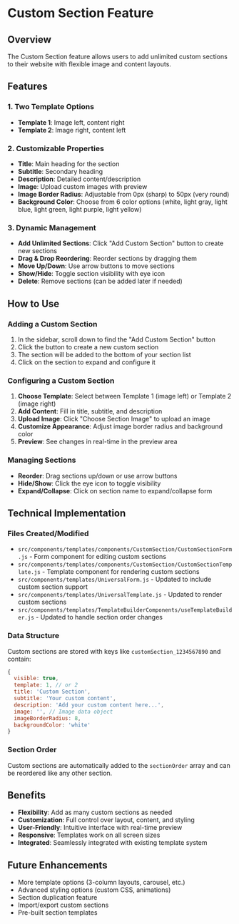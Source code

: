 # Custom Section Feature

## Overview
The Custom Section feature allows users to add unlimited custom sections to their website with flexible image and content layouts.

## Features

### 1. Two Template Options
- **Template 1**: Image left, content right
- **Template 2**: Image right, content left

### 2. Customizable Properties
- **Title**: Main heading for the section
- **Subtitle**: Secondary heading
- **Description**: Detailed content/description
- **Image**: Upload custom images with preview
- **Image Border Radius**: Adjustable from 0px (sharp) to 50px (very round)
- **Background Color**: Choose from 6 color options (white, light gray, light blue, light green, light purple, light yellow)

### 3. Dynamic Management
- **Add Unlimited Sections**: Click "Add Custom Section" button to create new sections
- **Drag & Drop Reordering**: Reorder sections by dragging them
- **Move Up/Down**: Use arrow buttons to move sections
- **Show/Hide**: Toggle section visibility with eye icon
- **Delete**: Remove sections (can be added later if needed)

## How to Use

### Adding a Custom Section
1. In the sidebar, scroll down to find the "Add Custom Section" button
2. Click the button to create a new custom section
3. The section will be added to the bottom of your section list
4. Click on the section to expand and configure it

### Configuring a Custom Section
1. **Choose Template**: Select between Template 1 (image left) or Template 2 (image right)
2. **Add Content**: Fill in title, subtitle, and description
3. **Upload Image**: Click "Choose Section Image" to upload an image
4. **Customize Appearance**: Adjust image border radius and background color
5. **Preview**: See changes in real-time in the preview area

### Managing Sections
- **Reorder**: Drag sections up/down or use arrow buttons
- **Hide/Show**: Click the eye icon to toggle visibility
- **Expand/Collapse**: Click on section name to expand/collapse form

## Technical Implementation

### Files Created/Modified
- `src/components/templates/components/CustomSection/CustomSectionForm.js` - Form component for editing custom sections
- `src/components/templates/components/CustomSection/CustomSectionTemplate.js` - Template component for rendering custom sections
- `src/components/templates/UniversalForm.js` - Updated to include custom section support
- `src/components/templates/UniversalTemplate.js` - Updated to render custom sections
- `src/components/templates/TemplateBuilderComponents/useTemplateBuilder.js` - Updated to handle section order changes

### Data Structure
Custom sections are stored with keys like `customSection_1234567890` and contain:
```javascript
{
  visible: true,
  template: 1, // or 2
  title: 'Custom Section',
  subtitle: 'Your custom content',
  description: 'Add your custom content here...',
  image: '', // Image data object
  imageBorderRadius: 8,
  backgroundColor: 'white'
}
```

### Section Order
Custom sections are automatically added to the `sectionOrder` array and can be reordered like any other section.

## Benefits
- **Flexibility**: Add as many custom sections as needed
- **Customization**: Full control over layout, content, and styling
- **User-Friendly**: Intuitive interface with real-time preview
- **Responsive**: Templates work on all screen sizes
- **Integrated**: Seamlessly integrated with existing template system

## Future Enhancements
- More template options (3-column layouts, carousel, etc.)
- Advanced styling options (custom CSS, animations)
- Section duplication feature
- Import/export custom sections
- Pre-built section templates
